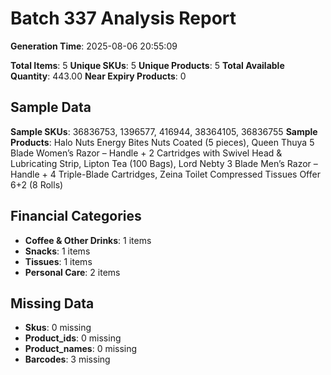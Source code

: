 # Batch 337 Analysis Report

**Generation Time**: 2025-08-06 20:55:09

**Total Items**: 5
**Unique SKUs**: 5
**Unique Products**: 5
**Total Available Quantity**: 443.00
**Near Expiry Products**: 0

## Sample Data
**Sample SKUs**: 36836753, 1396577, 416944, 38364105, 36836755
**Sample Products**: Halo Nuts Energy Bites Nuts Coated (5 pieces), Queen Thuya 5 Blade Women’s Razor – Handle + 2 Cartridges with Swivel Head & Lubricating Strip, Lipton Tea (100 Bags), Lord Nebty 3 Blade Men’s Razor – Handle + 4 Triple-Blade Cartridges, Zeina Toilet Compressed Tissues Offer 6+2 (8 Rolls)

## Financial Categories
- **Coffee & Other Drinks**: 1 items
- **Snacks**: 1 items
- **Tissues**: 1 items
- **Personal Care**: 2 items

## Missing Data
- **Skus**: 0 missing
- **Product_ids**: 0 missing
- **Product_names**: 0 missing
- **Barcodes**: 3 missing
